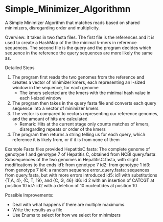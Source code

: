 # Simple_Minimizer_Algorithmn
A Simple Minimizer Algorithm that matches reads based on shared minimizers, disregarding order and multiplicity.

Overview: 
It takes in two fasta files. The first file is the references and it is used to create a HashMap of the the minimal k-mers in reference sequences. The second file is the query and the program decides which sequence in the reference the query sequences are more likely the same as.

Detailed Steps
1. The program first reads the two genomes from the reference and creates a vector of minimizer kmers, each representing an l-sized window in the sequence, for each genome
   - The kmers selected are the kmers with the minimal hash value in each l-sized window 
2. The program then takes in the query fasta file and converts each query sequence into a vector of minimizer kmers
3. The vector is compared to vectors representing our reference genomes, and the amount of hits are calculated
   - Remark: Hits at the current stage only counts matches of kmers, disregarding repeats or order of the kmers 
4. The program then returns a string telling us for each query, which reference it is likely from, or if it is from none of them 

Example Fasta files provided
HepatitisC.fasta: The complete genome of genotype 1 and genotype 7 of Hepatitis C, obtained from NCBI
query.fasta: Subsequences of the two genomes in HepatitisC.fasta, with slight modifications to the ends
  id1: from genotype 7
  id2: from genotype 1
  id3: from genotype 7
  id4: a random sequence
error_query.fasta: sequences from query.fasta, but with more errors introduced 
  id5: id1 with substitutions {T,A, 4}, {C, T, 19}, and {C, G, 46}
  id6: id 2 with an insertion of CATCGT at position 10
  id7: id2 with a deletion of 10 nucleotides at position 10

Possible Improvements:
  - Deal with what happens if there are multiple maximums
  - Write the results as a file
  - Use Enums to select for how we select for minimizers
